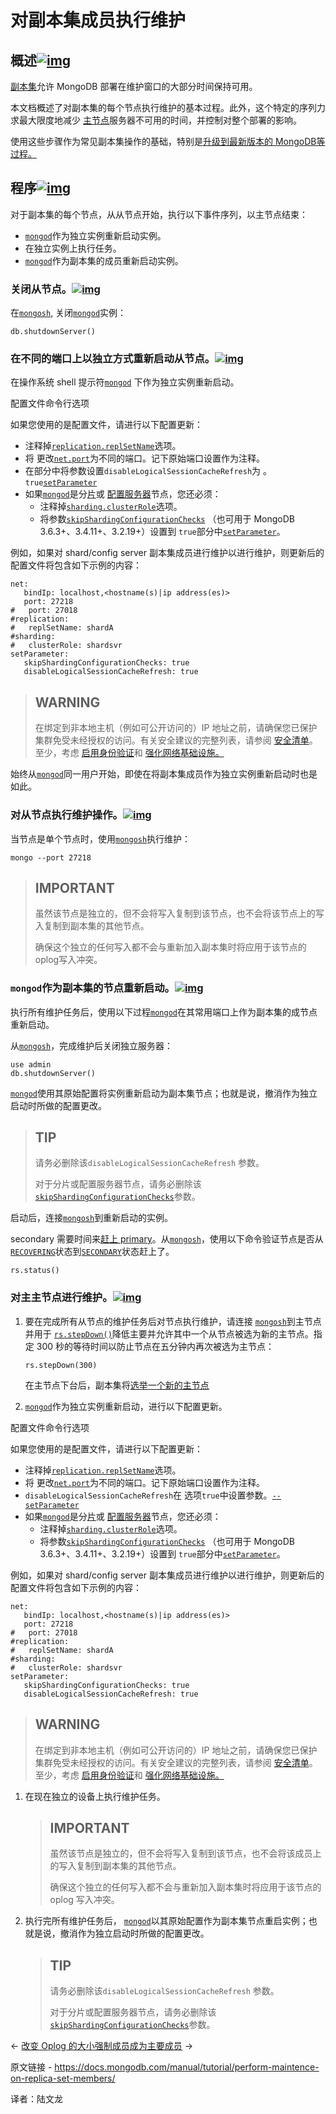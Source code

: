 # 对副本集成员执行维护

## 概述[![img](https://www.mongodb.com/docs/manual/assets/link.svg)](https://www.mongodb.com/docs/manual/tutorial/perform-maintence-on-replica-set-members/#overview)

[副本集](https://www.mongodb.com/docs/manual/reference/glossary/#std-term-replica-set)允许 MongoDB 部署在维护窗口的大部分时间保持可用。

本文档概述了对副本集的每个节点执行维护的基本过程。此外，这个特定的序列力求最大限度地减少 [主节点](https://www.mongodb.com/docs/manual/reference/glossary/#std-term-primary)服务器不可用的时间，并控制对整个部署的影响。

使用这些步骤作为常见副本集操作的基础，特别是[升级到最新版本的 MongoDB等过程。](https://www.mongodb.com/docs/manual/tutorial/upgrade-revision/)

## 程序[![img](https://www.mongodb.com/docs/manual/assets/link.svg)](https://www.mongodb.com/docs/manual/tutorial/perform-maintence-on-replica-set-members/#procedure)

对于副本集的每个节点，从从节点开始，执行以下事件序列，以主节点结束：

- [`mongod`](https://www.mongodb.com/docs/manual/reference/program/mongod/#mongodb-binary-bin.mongod)作为独立实例重新启动实例。
- 在独立实例上执行任务。
- [`mongod`](https://www.mongodb.com/docs/manual/reference/program/mongod/#mongodb-binary-bin.mongod)作为副本集的成员重新启动实例。



### 关闭从节点。[![img](https://www.mongodb.com/docs/manual/assets/link.svg)](https://www.mongodb.com/docs/manual/tutorial/perform-maintence-on-replica-set-members/#stop-a-secondary)

在[`mongosh`](https://www.mongodb.com/docs/mongodb-shell/#mongodb-binary-bin.mongosh), 关闭[`mongod`](https://www.mongodb.com/docs/manual/reference/program/mongod/#mongodb-binary-bin.mongod)实例：

```
db.shutdownServer()
```



### 在不同的端口上以独立方式重新启动从节点。[![img](https://www.mongodb.com/docs/manual/assets/link.svg)](https://www.mongodb.com/docs/manual/tutorial/perform-maintence-on-replica-set-members/#restart-the-secondary-as-a-standalone-on-a-different-port)

在操作系统 shell 提示符[`mongod`](https://www.mongodb.com/docs/manual/reference/program/mongod/#mongodb-binary-bin.mongod) 下作为独立实例重新启动。

配置文件命令行选项

如果您使用的是配置文件，请进行以下配置更新：

- 注释掉[`replication.replSetName`](https://www.mongodb.com/docs/manual/reference/configuration-options/#mongodb-setting-replication.replSetName)选项。
- 将 更改[`net.port`](https://www.mongodb.com/docs/manual/reference/configuration-options/#mongodb-setting-net.port)为不同的端口。记下原始端口设置作为注释。
- 在部分中将参数设置`disableLogicalSessionCacheRefresh`为 。`true`[`setParameter`](https://www.mongodb.com/docs/manual/reference/configuration-options/#mongodb-setting-setParameter)
- 如果[`mongod`](https://www.mongodb.com/docs/manual/reference/program/mongod/#mongodb-binary-bin.mongod)是分[片](https://www.mongodb.com/docs/manual/reference/glossary/#std-term-shard)或 [配置服务器](https://www.mongodb.com/docs/manual/reference/glossary/#std-term-config-server)节点，您还必须：
  - 注释掉[`sharding.clusterRole`](https://www.mongodb.com/docs/manual/reference/configuration-options/#mongodb-setting-sharding.clusterRole)选项。
  - 将参数[`skipShardingConfigurationChecks`](https://www.mongodb.com/docs/manual/reference/parameters/#mongodb-parameter-param.skipShardingConfigurationChecks) （也可用于 MongoDB 3.6.3+、3.4.11+、3.2.19+）设置到 `true`部分中[`setParameter`](https://www.mongodb.com/docs/manual/reference/configuration-options/#mongodb-setting-setParameter)。

例如，如果对 shard/config server 副本集成员进行维护以进行维护，则更新后的配置文件将包含如下示例的内容：

```
net:
   bindIp: localhost,<hostname(s)|ip address(es)>
   port: 27218
#   port: 27018
#replication:
#   replSetName: shardA
#sharding:
#   clusterRole: shardsvr
setParameter:
   skipShardingConfigurationChecks: true
   disableLogicalSessionCacheRefresh: true
```

>## WARNING
>
>在绑定到非本地主机（例如可公开访问的）IP 地址之前，请确保您已保护集群免受未经授权的访问。有关安全建议的完整列表，请参阅 [安全清单](https://www.mongodb.com/docs/manual/administration/security-checklist/)。至少，考虑 [启用身份验证](https://www.mongodb.com/docs/manual/administration/security-checklist/#std-label-checklist-auth)和 [强化网络基础设施。](https://www.mongodb.com/docs/manual/core/security-hardening/)



始终从[`mongod`](https://www.mongodb.com/docs/manual/reference/program/mongod/#mongodb-binary-bin.mongod)同一用户开始，即使在将副本集成员作为独立实例重新启动时也是如此。



### 对从节点执行维护操作。[![img](https://www.mongodb.com/docs/manual/assets/link.svg)](https://www.mongodb.com/docs/manual/tutorial/perform-maintence-on-replica-set-members/#perform-maintenance-operations-on-the-secondary)

当节点是单个节点时，使用[`mongosh`](https://www.mongodb.com/docs/mongodb-shell/#mongodb-binary-bin.mongosh)执行维护：

```
mongo --port 27218
```

>## IMPORTANT
>
>虽然该节点是独立的，但不会将写入复制到该节点，也不会将该节点上的写入复制到副本集的其他节点。
>
>确保这个独立的任何写入都不会与重新加入副本集时将应用于该节点的oplog写入冲突。





### `mongod`作为副本集的节点重新启动。[![img](https://www.mongodb.com/docs/manual/assets/link.svg)](https://www.mongodb.com/docs/manual/tutorial/perform-maintence-on-replica-set-members/#restart-mongod-as-a-member-of-the-replica-set)

执行所有维护任务后，使用以下过程[`mongod`](https://www.mongodb.com/docs/manual/reference/program/mongod/#mongodb-binary-bin.mongod)在其常用端口上作为副本集的成节点重新启动。

从[`mongosh`](https://www.mongodb.com/docs/mongodb-shell/#mongodb-binary-bin.mongosh)，完成维护后关闭独立服务器：

```
use admin
db.shutdownServer()
```



[`mongod`](https://www.mongodb.com/docs/manual/reference/program/mongod/#mongodb-binary-bin.mongod)使用其原始配置将实例重新启动为副本集节点；也就是说，撤消作为独立启动时所做的配置更改。

>## TIP
>
>请务必删除该`disableLogicalSessionCacheRefresh` 参数。
>
>对于分片或配置服务器节点，请务必删除该 [`skipShardingConfigurationChecks`](https://www.mongodb.com/docs/manual/reference/parameters/#mongodb-parameter-param.skipShardingConfigurationChecks)参数。



启动后，连接[`mongosh`](https://www.mongodb.com/docs/mongodb-shell/#mongodb-binary-bin.mongosh)到重新启动的实例。

secondary 需要时间来[赶上 primary](https://www.mongodb.com/docs/manual/core/replica-set-sync/)。从[`mongosh`](https://www.mongodb.com/docs/mongodb-shell/#mongodb-binary-bin.mongosh)，使用以下命令验证节点是否从 [`RECOVERING`](https://www.mongodb.com/docs/manual/reference/replica-states/#mongodb-replstate-replstate.RECOVERING)状态到[`SECONDARY`](https://www.mongodb.com/docs/manual/reference/replica-states/#mongodb-replstate-replstate.SECONDARY)状态赶上了。

```
rs.status()
```





### 对主主节点进行维护。[![img](https://www.mongodb.com/docs/manual/assets/link.svg)](https://www.mongodb.com/docs/manual/tutorial/perform-maintence-on-replica-set-members/#perform-maintenance-on-the-primary-last)

1. 要在完成所有从节点的维护任务后对节点执行维护，请连接 [`mongosh`](https://www.mongodb.com/docs/mongodb-shell/#mongodb-binary-bin.mongosh)到主节点并用于 [`rs.stepDown()`](https://www.mongodb.com/docs/manual/reference/method/rs.stepDown/#mongodb-method-rs.stepDown)降低主要并允许其中一个从节点被选为新的主节点。指定 300 秒的等待时间以防止节点在五分钟内再次被选为主节点：

   ```
   rs.stepDown(300)
   ```

   

   在主节点下台后，副本集将[选举一个新的主节点 ](https://www.mongodb.com/docs/manual/core/replica-set-elections/#std-label-replica-set-elections)

2. [`mongod`](https://www.mongodb.com/docs/manual/reference/program/mongod/#mongodb-binary-bin.mongod)作为独立实例重新启动，进行以下配置更新。

配置文件命令行选项

如果您使用的是配置文件，请进行以下配置更新：

- 注释掉[`replication.replSetName`](https://www.mongodb.com/docs/manual/reference/configuration-options/#mongodb-setting-replication.replSetName)选项。
- 将 更改[`net.port`](https://www.mongodb.com/docs/manual/reference/configuration-options/#mongodb-setting-net.port)为不同的端口。记下原始端口设置作为注释。
- `disableLogicalSessionCacheRefresh`在 选项`true`中设置参数。[`--setParameter`](https://www.mongodb.com/docs/manual/reference/program/mongod/#std-option-mongod.--setParameter)
- 如果[`mongod`](https://www.mongodb.com/docs/manual/reference/program/mongod/#mongodb-binary-bin.mongod)是分[片](https://www.mongodb.com/docs/manual/reference/glossary/#std-term-shard)或 [配置服务器](https://www.mongodb.com/docs/manual/reference/glossary/#std-term-config-server)节点，您还必须：
  - 注释掉[`sharding.clusterRole`](https://www.mongodb.com/docs/manual/reference/configuration-options/#mongodb-setting-sharding.clusterRole)选项。
  - 将参数[`skipShardingConfigurationChecks`](https://www.mongodb.com/docs/manual/reference/parameters/#mongodb-parameter-param.skipShardingConfigurationChecks) （也可用于 MongoDB 3.6.3+、3.4.11+、3.2.19+）设置到 `true`部分中[`setParameter`](https://www.mongodb.com/docs/manual/reference/configuration-options/#mongodb-setting-setParameter)。

例如，如果对 shard/config server 副本集成员进行维护以进行维护，则更新后的配置文件将包含如下示例的内容：

```
net:
   bindIp: localhost,<hostname(s)|ip address(es)>
   port: 27218
#   port: 27018
#replication:
#   replSetName: shardA
#sharding:
#   clusterRole: shardsvr
setParameter:
   skipShardingConfigurationChecks: true
   disableLogicalSessionCacheRefresh: true
```



>## WARNING
>
>在绑定到非本地主机（例如可公开访问的）IP 地址之前，请确保您已保护集群免受未经授权的访问。有关安全建议的完整列表，请参阅 [安全清单](https://www.mongodb.com/docs/manual/administration/security-checklist/)。至少，考虑 [启用身份验证](https://www.mongodb.com/docs/manual/administration/security-checklist/#std-label-checklist-auth)和 [强化网络基础设施。](https://www.mongodb.com/docs/manual/core/security-hardening/)



1. 在现在独立的设备上执行维护任务。

   >## IMPORTANT
   >
   >虽然该节点是独立的，但不会将写入复制到该节点，也不会将该成员上的写入复制到副本集的其他节点。
   >
   >确保这个独立的任何写入都不会与重新加入副本集时将应用于该节点的 oplog 写入冲突。

   

2. 执行完所有维护任务后， [`mongod`](https://www.mongodb.com/docs/manual/reference/program/mongod/#mongodb-binary-bin.mongod)以其原始配置作为副本集节点重启实例；也就是说，撤消作为独立启动时所做的配置更改。

   

   

   >## TIP
   >
   >请务必删除该`disableLogicalSessionCacheRefresh` 参数。
   >
   >对于分片或配置服务器节点，请务必删除该 [`skipShardingConfigurationChecks`](https://www.mongodb.com/docs/manual/reference/parameters/#mongodb-parameter-param.skipShardingConfigurationChecks)参数。

←  [改变 Oplog 的大小](https://www.mongodb.com/docs/manual/tutorial/change-oplog-size/)[强制成员成为主要成员](https://www.mongodb.com/docs/manual/tutorial/force-member-to-be-primary/) →

原文链接 - https://docs.mongodb.com/manual/tutorial/perform-maintence-on-replica-set-members/ 

译者：陆文龙



